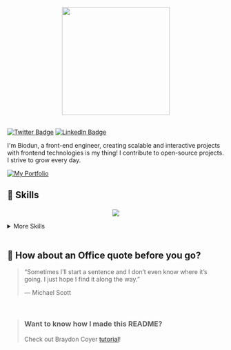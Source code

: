 <!-- Abiodun welcome gif -->
<div align="center">
<img src='https://ufqlxkjzctbemmgoaeuy.supabase.co/storage/v1/object/public/abbeyafolaby/abbey.gif?t=2023-12-22T13%3A48%3A38.476Z' height="250" />
</div>

<br/>

[![Twitter Badge](https://img.shields.io/badge/Twitter-Profile-informational?style=flat&logo=twitter&logoColor=white&color=1CA2F1)](https://twitter.com/Afolab_y)
[![LinkedIn Badge](https://img.shields.io/badge/LinkedIn-Profile-informational?style=flat&logo=linkedin&logoColor=white&color=0D76A8)](https://www.linkedin.com/in/abiodun-afolabi-a0709324a)

<p align="left"> I'm Biodun, a front-end engineer, creating scalable and interactive projects with frontend technologies is my thing! I contribute to open-source projects. I strive to grow every day.
</p>

<a href="https://afolabiabiodun.netlify.app/">
        <img src="https://img.shields.io/badge/my_portfolio-000?style=for-the-badge&logo=rubocop&logoColor=white" alt="My Portfolio"/></a>

## <p align="left" width="70%">💼 Skills</p>

<p align="center">
  <a href="https://afolabiabiodun.netlify.app/">
    <img src="https://skillicons.dev/icons?i=js,typescript,react,next,tailwind," />
  </a>
</p>
<details>
<summary>More Skills</summary>
<br />
<p align="center">
  <a href="https://afolabiabiodun.netlify.app/">
    <img src="https://skillicons.dev/icons?i=html,css,bootstrap,git,github,firebase,vite,figma,mongodb,express,nodejs" />
  </a>
</p>
</details>
<br />

<!-- Favorite Repositories -->

<!-- <a href="https://github.com/Abbeyafolaby">
  <img align="center" style="margin:1rem 0.5rem" src="https://github-readme-stats.vercel.app/api/pin/?username=braydoncoyer&repo=tailwindcss-v2-dark-mode-template&title_color=ffffff&text_color=c9cacc&icon_color=4AB197&bg_color=1A2B34" />
</a>

<br>

<a href="https://github.com/Abbeyafolaby">
  <img align="center" style="margin:0.5rem" src="https://github-readme-stats.vercel.app/api/pin/?username=braydoncoyer&repo=ng-limeade&title_color=ffffff&text_color=c9cacc&icon_color=4AB197&bg_color=1A2B34" />
</a>

<a href="https://github.com/Abbeyafolaby">
  <img align="center" style="margin:0.5rem" src="https://github-readme-stats.vercel.app/api/pin/?username=braydoncoyer&repo=officeapi&title_color=ffffff&text_color=c9cacc&icon_color=4AB197&bg_color=1A2B34" />
</a> -->

<!-- Github Stats -->

<!-- ## &#x1f4c8; Github Stats

<a href="https://github.com/Abbeyafolaby">
  <img align="center" style="margin:0.5rem" src="https://github-readme-stats.vercel.app/api/top-langs/?username=Abbeyafolaby&hide=html,procfile,css&title_color=ffffff&text_color=c9cacc&icon_color=4AB197&bg_color=1A2B34" />
</a>

<a href="https://github.com/Abbeyafolaby">
  <img align="center" style="margin:0.5rem" src="https://github-readme-stats.vercel.app/api?username=Abbeyafolaby&show_icons=true&line_height=27&count_private=true&title_color=ffffff&text_color=c9cacc&icon_color=4AB097&bg_color=1A2B34" alt="Abiodun's GitHub Stats" />
</a> -->

<!-- ## <p align="left">Connect with me</p>
<p align="center">
  <a href = "https://www.linkedin.com/in/abiodun-afolabi-a0709324a"><img src="https://img.icons8.com/fluent/48/000000/linkedin.png"/></a>
<a href = "https://twitter.com/Afolab_y"><img src="https://img.icons8.com/fluent/48/000000/twitter.png"/></a>
<a href = "mailto:emmi34.et@gmail.com"><img src="https://img.icons8.com/fluent/48/000000/mail.png"/></a>
<a href = "https://afolabiabiodun.netlify.app/"><img src="https://img.icons8.com/fluent/48/000000/web.png"/></a>
</p> -->

## 📣 How about an Office quote before you go?

> “Sometimes I’ll start a sentence and I don’t even know where it’s going. I just hope I find it along the way.”
>
> <p>— Michael Scott</p>

<br>

> ### Want to know how I made this README?
>
> Check out Braydon Coyer [tutorial](https://braydoncoyer.dev/blog/creating-a-killer-github-profile-readme-part-1/)!